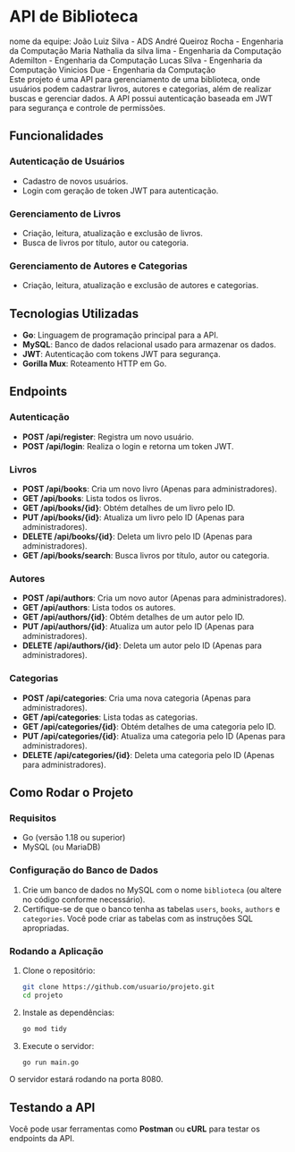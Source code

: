 # API de Biblioteca

nome da equipe:
João Luiz Silva - ADS
André Queiroz Rocha - Engenharia da Computação
Maria Nathalia da silva lima - Engenharia da Computação                                                                                   Ademilton - Engenharia da Computação                                                                                                      Lucas Silva - Engenharia da Computação                                                                                                    Vinicios Due - Engenharia da Computação  
Este projeto é uma API para gerenciamento de uma biblioteca, onde usuários podem cadastrar livros, autores e categorias, além de realizar buscas e gerenciar dados. A API possui autenticação baseada em JWT para segurança e controle de permissões.

## Funcionalidades

### Autenticação de Usuários
- Cadastro de novos usuários.
- Login com geração de token JWT para autenticação.

### Gerenciamento de Livros
- Criação, leitura, atualização e exclusão de livros.
- Busca de livros por título, autor ou categoria.

### Gerenciamento de Autores e Categorias
- Criação, leitura, atualização e exclusão de autores e categorias.

## Tecnologias Utilizadas

- **Go**: Linguagem de programação principal para a API.
- **MySQL**: Banco de dados relacional usado para armazenar os dados.
- **JWT**: Autenticação com tokens JWT para segurança.
- **Gorilla Mux**: Roteamento HTTP em Go.

## Endpoints

### Autenticação

- **POST /api/register**: Registra um novo usuário.
- **POST /api/login**: Realiza o login e retorna um token JWT.

### Livros

- **POST /api/books**: Cria um novo livro (Apenas para administradores).
- **GET /api/books**: Lista todos os livros.
- **GET /api/books/{id}**: Obtém detalhes de um livro pelo ID.
- **PUT /api/books/{id}**: Atualiza um livro pelo ID (Apenas para administradores).
- **DELETE /api/books/{id}**: Deleta um livro pelo ID (Apenas para administradores).
- **GET /api/books/search**: Busca livros por título, autor ou categoria.

### Autores

- **POST /api/authors**: Cria um novo autor (Apenas para administradores).
- **GET /api/authors**: Lista todos os autores.
- **GET /api/authors/{id}**: Obtém detalhes de um autor pelo ID.
- **PUT /api/authors/{id}**: Atualiza um autor pelo ID (Apenas para administradores).
- **DELETE /api/authors/{id}**: Deleta um autor pelo ID (Apenas para administradores).

### Categorias

- **POST /api/categories**: Cria uma nova categoria (Apenas para administradores).
- **GET /api/categories**: Lista todas as categorias.
- **GET /api/categories/{id}**: Obtém detalhes de uma categoria pelo ID.
- **PUT /api/categories/{id}**: Atualiza uma categoria pelo ID (Apenas para administradores).
- **DELETE /api/categories/{id}**: Deleta uma categoria pelo ID (Apenas para administradores).

## Como Rodar o Projeto

### Requisitos

- Go (versão 1.18 ou superior)
- MySQL (ou MariaDB)

### Configuração do Banco de Dados

1. Crie um banco de dados no MySQL com o nome `biblioteca` (ou altere no código conforme necessário).
2. Certifique-se de que o banco tenha as tabelas `users`, `books`, `authors` e `categories`. Você pode criar as tabelas com as instruções SQL apropriadas.

### Rodando a Aplicação

1. Clone o repositório:

    ```bash
    git clone https://github.com/usuario/projeto.git
    cd projeto
    ```

2. Instale as dependências:

    ```bash
    go mod tidy
    ```

3. Execute o servidor:

    ```bash
    go run main.go
    ```

O servidor estará rodando na porta 8080.

## Testando a API

Você pode usar ferramentas como **Postman** ou **cURL** para testar os endpoints da API.
